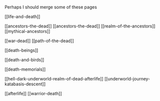 Perhaps I should merge some of these pages

[[life-and-death]]

[[ancestors-the-dead]] [[ancestors-the-dead]]
[[realm-of-the-ancestors]]
[[mythical-ancestors]]

[[war-dead]]
[[path-of-the-dead]]

[[death-beings]]

[[death-and-birds]]

[[death-memorials]]

[[hell-dark-underworld-realm-of-dead-afterlife]]
[[underworld-journey-katabasis-descent]]

[[afterlife]]
[[warrior-death]]

